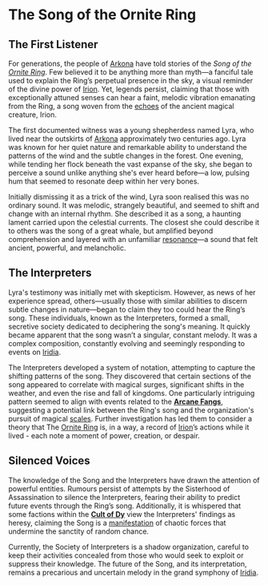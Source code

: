 # The Song of the Ornite Ring

## The First Listener

For generations, the people of [Arkona](/geography/settlement/city/arkona.md) have told stories of the *Song of the [Ornite Ring](/geography/scale/ornite-ring.md)*. Few believed it to be anything more than myth—a fanciful tale used to explain the Ring’s perpetual presence in the sky, a visual reminder of the divine power of [Irion](/being/deity/irion.md). Yet, legends persist, claiming that those with exceptionally attuned senses can hear a faint, melodic vibration emanating from the Ring, a song woven from the [echoes](/raw/20250501/soul/echoes.md) of the ancient magical creature, Irion. 

The first documented witness was a young shepherdess named Lyra, who lived near the outskirts of [Arkona](/geography/settlement/city/arkona.md) approximately two centuries ago. Lyra was known for her quiet nature and remarkable ability to understand the patterns of the wind and the subtle changes in the forest. One evening, while tending her flock beneath the vast expanse of the sky, she began to perceive a sound unlike anything she's ever heard before—a low, pulsing hum that seemed to resonate deep within her very bones.

Initially dismissing it as a trick of the wind, Lyra soon realised this was no ordinary sound. It was melodic, strangely beautiful, and seemed to shift and change with an internal rhythm. She described it as a song, a haunting lament carried upon the celestial currents. The closest she could describe it to others was the song of a great whale, but amplified beyond comprehension and layered with an unfamiliar [resonance](/raw/20250501/resonance/resonance.md)—a sound that felt ancient, powerful, and melancholic.

## The Interpreters

Lyra's testimony was initially met with skepticism. However, as news of her experience spread, others—usually those with similar abilities to discern subtle changes in nature—began to claim they too could hear the Ring’s song. These individuals, known as the Interpreters, formed a small, secretive society dedicated to deciphering the song's meaning.  It quickly became apparent that the song wasn’t a singular, constant melody. It was a complex composition, constantly evolving and seemingly responding to events on [Iridia](/geography/world/iridia.md).

The Interpreters developed a system of notation, attempting to capture the shifting patterns of the song. They discovered that certain sections of the song appeared to correlate with magical surges, significant shifts in the weather, and even the rise and fall of kingdoms. One particularly intriguing pattern seemed to align with events related to the **[Arcane Fangs](/structure/society/factions/arcane-fangs.md)**, suggesting a potential link between the Ring's song and the organization's pursuit of magical [scales](/geography/landmark/scale.md). Further investigation has led them to consider a theory that The [Ornite Ring](/geography/scale/ornite-ring.md) is, in a way, a record of [Irion](/being/deity/irion.md)’s actions while it lived - each note a moment of power, creation, or despair. 

## Silenced Voices

The knowledge of the Song and the Interpreters have drawn the attention of powerful entities. Rumours persist of attempts by the Sisterhood of Assassination to silence the Interpreters, fearing their ability to predict future events through the Ring’s song. Additionally, it is whispered that some factions within the **[Cult of Dy](/structure/society/factions/cult-of-dy.md)** view the Interpreters' findings as heresy, claiming the Song is a [manifestation](/structure/chronological/event/manifestation.md) of chaotic forces that undermine the sanctity of random chance.

Currently, the Society of Interpreters is a shadow organization, careful to keep their activities concealed from those who would seek to exploit or suppress their knowledge. The future of the Song, and its interpretation, remains a precarious and uncertain melody in the grand symphony of [Iridia](/geography/world/iridia.md).
